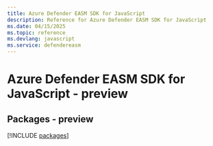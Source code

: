 ```yaml
---
title: Azure Defender EASM SDK for JavaScript
description: Reference for Azure Defender EASM SDK for JavaScript
ms.date: 04/15/2025
ms.topic: reference
ms.devlang: javascript
ms.service: defendereasm
---
```

# Azure Defender EASM SDK for JavaScript - preview
## Packages - preview
[!INCLUDE [packages](defender-easm-index.md)]